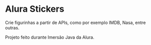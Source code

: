 # Alura Stickers

Crie figurinhas a partir de APIs, como por exemplo IMDB, Nasa, entre outras.

Projeto feito durante Imersão Java da Alura.

